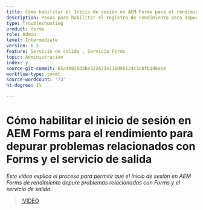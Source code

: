 ```yaml
---
title: Cómo habilitar el Inicio de sesión en AEM Forms para el rendimiento para depurar problemas relacionados con Forms y el servicio de salida
description: Pasos para habilitar el registro de rendimiento para depurar problemas relacionados con Forms o el servicio de salida
type: Troubleshooting
product: forms
role: Admin
level: Intermediate
version: 6.5
feature: Servicio de salida , Servicio Forms
topic: Administración
index: y
source-git-commit: 65a40826d3be322673e116d98124c3cbfb1d6eb4
workflow-type: tm+mt
source-wordcount: '73'
ht-degree: 1%

---
```



# Cómo habilitar el inicio de sesión en AEM Forms para el rendimiento para depurar problemas relacionados con Forms y el servicio de salida

*Este vídeo explica el proceso para permitir que el Inicio de sesión en AEM Forms de rendimiento depure problemas relacionados con Forms y el servicio de salida .*

>[!VIDEO](https://video.tv.adobe.com/v/335499?quality=9&learn=on)
